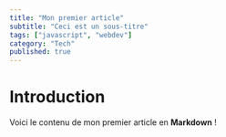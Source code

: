 ```yaml
---
title: "Mon premier article"
subtitle: "Ceci est un sous-titre"
tags: ["javascript", "webdev"]
category: "Tech"
published: true
---
```


# Introduction

Voici le contenu de mon premier article en **Markdown** !
